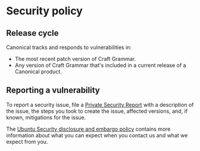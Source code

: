 # Security policy

## Release cycle

<!--
The information under this header may not be strictly accurate for all apps and libraries.
Review the wording carefully and only copy it if the support offered makes sense. If it
seems wrong, speak with Canonical Security Engineering about refining a version for
your application.
-->

Canonical tracks and responds to vulnerabilities in:

- The most recent patch version of Craft Grammar.
- Any version of Craft Grammar that's included in a current release of a Canonical
  product.

## Reporting a vulnerability

<!---
Replace the first link in this section with your repository's advisories board. See
GitHub's documentation for enabling the security advisory tab on a repository:
https://docs.github.com/en/code-security/security-advisories/working-with-repository-security-advisories/configuring-private-vulnerability-reporting-for-a-repository
-->

To report a security issue, file a [Private Security
Report](https://github.com/canonical/craft-grammar/security/advisories/new) with a
description of the issue, the steps you took to create the issue, affected versions,
and, if known, mitigations for the issue.

The [Ubuntu Security disclosure and embargo
policy](https://ubuntu.com/security/disclosure-policy) contains more information about
what you can expect when you contact us and what we expect from you.
